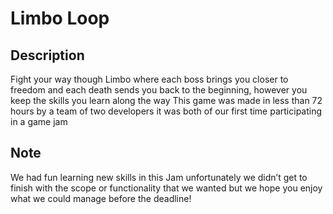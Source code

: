 # Limbo Loop
## Description
Fight your way though Limbo where each boss brings you closer to freedom and each death sends you back to the beginning, however you keep the skills you learn along the way
This game was made in less than 72 hours by a team of two developers it was both of our first time participating in a game jam 
## Note
We had fun learning new skills in this Jam unfortunately we didn’t get to finish with the scope or functionality that we wanted but we hope you enjoy what we could manage before the deadline!

